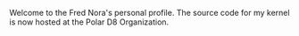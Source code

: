 Welcome to the Fred Nora's personal profile.
The source code for my kernel is now hosted at the Polar D8 Organization.

